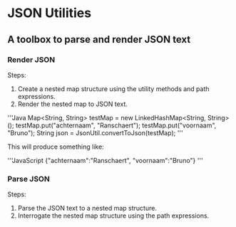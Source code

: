 # JSON Utilities
## A toolbox to parse and render JSON text

### Render JSON

Steps:
1. Create a nested map structure using the utility methods and path expressions.
2. Render the nested map to JSON text.

'''Java
Map<String, String> testMap = new LinkedHashMap<String, String>();
testMap.put("achternaam", "Ranschaert");
testMap.put("voornaam", "Bruno");
String json = JsonUtil.convertToJson(testMap);
'''

This will produce something like:

'''JavaScript
{"achternaam":"Ranschaert", "voornaam":"Bruno"}
'''

### Parse JSON

Steps:
1. Parse the JSON text to a nested map structure.
2. Interrogate the nested map structure using the path expressions.